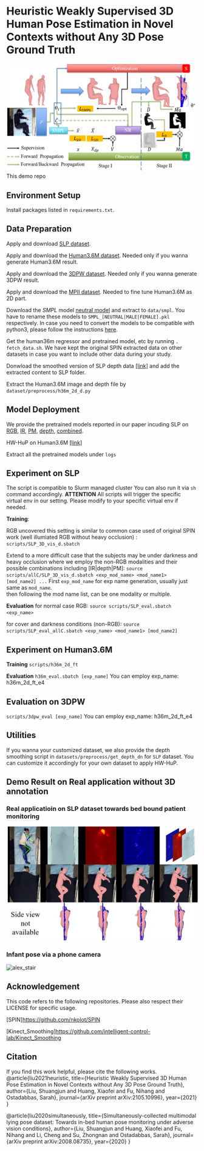 # Heuristic Weakly Supervised 3D Human Pose Estimation in Novel Contexts without Any 3D Pose Ground Truth

![HWS](images/HWS.png)
This demo repo 
## Environment Setup
Install packages listed in `requirements.txt`. 
 
##  Data Preparation
Apply and download [SLP dataset](https://web.northeastern.edu/ostadabbas/2019/06/27/multimodal-in-bed-pose-estimation/).
  
Apply and download the [Human3.6M dataset](http://vision.imar.ro/human3.6m/description.php). Needed only if you wanna generate Human3.6M result. 

Apply and download the [3DPW dataset](https://virtualhumans.mpi-inf.mpg.de/3DPW/).  Needed only if you wanna generate 3DPW result. 

Apply and download the [MPII dataset](http://human-pose.mpi-inf.mpg.de/). Needed to fine tune Human3.6M as 2D part. 

Download the *SMPL* model [neutral model](http://smplify.is.tue.mpg.de) and extract to  `data/smpl`. You have to rename these models to `SMPL_[NEUTRAL|MALE|FEMALE].pkl` respectively. 
In case you need to convert the models to be compatible with python3, please follow the instructions [here](https://github.com/vchoutas/smplx/tree/master/tools).

Get the human36m regressor and pretrained model, etc by running `. fetch_data.sh`. We have kept the original SPIN extracted data on other datasets in case you want to include other data during your study. 

Donwload the smoothed version of SLP depth data [[link]](http://www.coe.neu.edu/Research/AClab/HW-HuP/SLP_AUG.zip) and add the extracted content to SLP folder.

Extract the Human3.6M image and depth file by `dataset/preprocess/h36m_2d_d.py`

## Model Deployment
We provide the pretrained models reported in our paper incuding 
SLP on 
[RGB](http://www.coe.neu.edu/Research/AClab/HW-HuP/model/SLP_3D_vis_d_e30.zip), 
[IR](http://www.coe.neu.edu/Research/AClab/HW-HuP/model/SLP_3D_vis_d_IR_e30.zip),
[PM](http://www.coe.neu.edu/Research/AClab/HW-HuP/model/SLP_3D_vis_d_PM_e30.zip),
[depth](http://www.coe.neu.edu/Research/AClab/HW-HuP/model/SLP_3D_vis_d_depth_e30.zip),
[combined](http://www.coe.neu.edu/Research/AClab/HW-HuP/model/SLP_3D_vis_d_stk_e30.zip). 

HW-HuP on Human3.6M [[link]](http://www.coe.neu.edu/Research/AClab/HW-HuP/model/h36m_2d_ft_e4.zip)

Extract all the pretrained models under `logs` 

## Experiment on SLP
The script is compatible to Slurm managed cluster
You can also run it via `sh` command accordingly.
**ATTENTION** All scripts will trigger the specific virtual env in our setting. Please modify to your specific virtual env if needed.  
  
**Training**:
 
RGB uncovered this setting is similar to common case used of original SPIN work (well illumiated RGB without heavy occlusion)
: `scripts/SLP_3D_vis_d.sbatch`

Extend to a more difficult case that the subjects may be under darkness and heavy occlusion where we employ the non-RGB modalities and their possible combinations including [IR|depth|PM]: 
`source scripts/allC/SLP_3D_vis_d.sbatch <exp_mod_name> <mod_name1> [mod_name2] ...` 
First `exp_mod_name` for exp name generation,  usually just same as `mod_name`.  
then following the mod name list, can be one modality or multiple.    

**Evaluation** 
for normal case RGB:
`source scripts/SLP_eval.sbatch <exp_name>`

for cover and darkness conditions (non-RGB):
`source scripts/SLP_eval_allC.sbatch <exp_name> <mod_name1> [mod_name2]` 

## Experiment on Human3.6M 
 **Training**
 `scripts/h36m_2d_ft` 
 
 **Evaluation** 
 `h36m_eval.sbatch [exp_name]` 
You can employ exp_name: h36m_2d_ft_e4 
  
## Evaluation on 3DPW 
`scripts/3dpw_eval [exp_name]` 
You can employ exp_name: h36m_2d_ft_e4 

## Utilities
If you wanna your customized dataset, we also provide the depth smoothing script in `datasets/preprocess/get_depth_dn` for `SLP` dataset. You can customize it accordingly for your own dataset to apply HW-HuP. 
 
## Demo Result on Real application without 3D annotation
### Real applicatioin on SLP dataset towards bed bound patient monitoring 

![SLP_allC](images/allC.png)

### Infant pose via a phone camera 
 
![alex_stair](images/alex_stair.gif)

## Acknowledgement 
This code refers to the following repositories. Please also respect their LICENSE for specific usage.    

[SPIN]https://github.com/nkolot/SPIN

[Kinect_Smoothing]https://github.com/intelligent-control-lab/Kinect_Smoothing

## Citation 
If you find this work helpful, please cite the following works. 
@article{liu2021heuristic,
  title={Heuristic Weakly Supervised 3D Human Pose Estimation in Novel Contexts without Any 3D Pose Ground Truth},
  author={Liu, Shuangjun and Huang, Xiaofei and Fu, Nihang and Ostadabbas, Sarah},
  journal={arXiv preprint arXiv:2105.10996},
  year={2021}
}

@article{liu2020simultaneously,
  title={Simultaneously-collected multimodal lying pose dataset: Towards in-bed human pose monitoring under adverse vision conditions},
  author={Liu, Shuangjun and Huang, Xiaofei and Fu, Nihang and Li, Cheng and Su, Zhongnan and Ostadabbas, Sarah},
  journal={arXiv preprint arXiv:2008.08735},
  year={2020}
}









